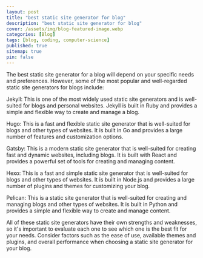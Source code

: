 ```yaml
---
layout: post
title: "best static site generator for blog"
description: "best static site generator for blog"
cover: /assets/img/blog-featured-image.webp
categories: [Blog]
tags: [blog, coding, computer-science]
published: true
sitemap: true
pin: false
---
```



The best static site generator for a blog will depend on your specific needs and preferences. However, some of the most popular and well-regarded static site generators for blogs include:

Jekyll: This is one of the most widely used static site generators and is well-suited for blogs and personal websites. Jekyll is built in Ruby and provides a simple and flexible way to create and manage a blog.

Hugo: This is a fast and flexible static site generator that is well-suited for blogs and other types of websites. It is built in Go and provides a large number of features and customization options.

Gatsby: This is a modern static site generator that is well-suited for creating fast and dynamic websites, including blogs. It is built with React and provides a powerful set of tools for creating and managing content.

Hexo: This is a fast and simple static site generator that is well-suited for blogs and other types of websites. It is built in Node.js and provides a large number of plugins and themes for customizing your blog.

Pelican: This is a static site generator that is well-suited for creating and managing blogs and other types of websites. It is built in Python and provides a simple and flexible way to create and manage content.

All of these static site generators have their own strengths and weaknesses, so it's important to evaluate each one to see which one is the best fit for your needs. Consider factors such as the ease of use, available themes and plugins, and overall performance when choosing a static site generator for your blog.



